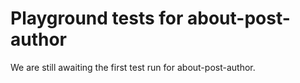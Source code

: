 # Playground tests for about-post-author
We are still awaiting the first test run for about-post-author.
